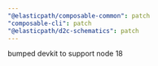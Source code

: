 ```yaml
---
"@elasticpath/composable-common": patch
"composable-cli": patch
"@elasticpath/d2c-schematics": patch
---
```


bumped devkit to support node 18
